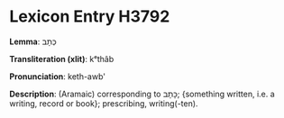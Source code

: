 # Lexicon Entry H3792

**Lemma**: כְּתָב

**Transliteration (xlit)**: kᵉthâb

**Pronunciation**: keth-awb'

**Description**:
(Aramaic) corresponding to כָּתָב; {something written, i.e. a writing, record or book}; prescribing, writing(-ten).
